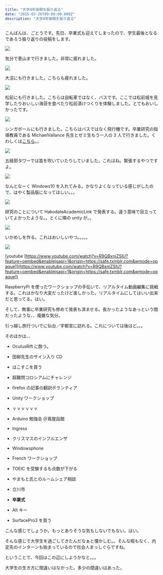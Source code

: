 ```yaml
---
title: "大学4年後期を振り返る"
date: "2015-03-26T09:00:00.000Z"
description: "大学4年後期を振り返る"
---
```


こんばんは、ごとうです。先日、卒業式も迎えてしまったので、学生最後となるであろう振り返りの投稿をします。

![](https://cdn-images-1.medium.com/max/2000/0*rIfzxNOTOmsc3jLN.jpg)

気分で恵山まで行きました。非常に疲れました。

![](https://cdn-images-1.medium.com/max/2000/0*pVbLSVo3lPAatc-X.jpg)

大沼にも行きました。こちらも疲れました。

![](https://cdn-images-1.medium.com/max/2000/0*GNuB5wd3K3euIHyU.jpg)

松前にも行きました。こちらは自転車ではなく、バスです。ここでは松前城を見学したりおいしい海苔を食べたり松前漬けつくりを体験しました。とてもおいしかったです。

![](https://cdn-images-1.medium.com/max/2000/0*KESox9j0v4nXOU1A.jpg)

シンガポールにも行きました。こちらはバスではなく飛行機です。卒業研究の指導教員である MichaelVallance 先生とゼミ生もう一人の 3 人で行きました。くわしくは[こちら](http://gggooottto.tumblr.com/tagged/%E3%82%B7%E3%83%B3%E3%82%AC%E3%83%9D%E3%83%BC%E3%83%AB)。。

![](https://cdn-images-1.medium.com/max/2000/0*3B-ioBXNGe1bapPU.jpg)

五稜郭タワーでは笛を吹いていたりしていました。これはね。緊張するやつですよ。

![](https://cdn-images-1.medium.com/max/2000/0*qMHzYv20mz15KZ_M.jpg)

なんとなーく Windows10 を入れてみる。かなりよくなっている感じがしたので、はやく製品版になってほしい。。。

![](https://cdn-images-1.medium.com/max/2000/0*fWwvC-mm7RJldii4.jpg)

研究のことについて HakodateAcademicLink で発表する。違う意味で目立っていてよかったような。。とくに隣の unity が。。

![](https://cdn-images-1.medium.com/max/2000/0*dOR7bbKg-n-0CGcx.jpg)

いかめしを作る。これはおいしいやつ。。。。。

![](https://cdn-images-1.medium.com/max/2000/0*DBCMakF4Z1eyKow9.jpg)

[youtube [https://www.youtube.com/watch?v=R9QBxniZSlU?feature=oembed&enablejsapi=1&origin=https://safe.txmblr.com&wmode=opaque]](https://www.youtube.com/watch?v=R9QBxniZSlU?feature=oembed&enablejsapi=1&origin=https://safe.txmblr.com&wmode=opaque])

RaspberryPi を使ったワークショップの手伝いで、リアルタイム動画編集に挑戦する。これはかなり大変だったけど楽しかった。リアルタイムにしてはいい出来だと思ってる。はい。

そして、無事に卒業研究も修めて発表も済ませる。長かったようなあっという間だったような、、複雑な気分。

引っ越し旅行ついでに仙台／宇都宮に訪れる。これについては後ほど。。。

そのほかは、、

- OculusRift に酔う。

- 田柳先生のサイン入り CD

- はこすこを買う

- 超難問コロシアムにチャレンジ

- firefox の記事の翻訳ボランティア

- Unity ワークショップ

- ｖｖｖｖｖｖ

- Arduino 勉強会 ＠蔦屋函館

- Ingress

- クリスマスのインフルエンザ

- Windowsphone

- French ワークショップ

- TOEIC を受験するも点数が下がる

- やまもと氏とのルームシェア相談

- 立川市

- **卒業式**

- Alt キー

- SurfacePro3 を買う

こんな感じでしょうか。もっとありそうな気もしないでもない。はい。

そんな感じで大学生を過ごしてきたんだなぁと懐かしむ。。そんな暇もなく、内定先のインターンも始まっているので社会人まっしぐらですね。

ということで、今回はこの辺にしようかなと。。。

大学生の生き方に間違いはなかった。多少の間違いはあった。
